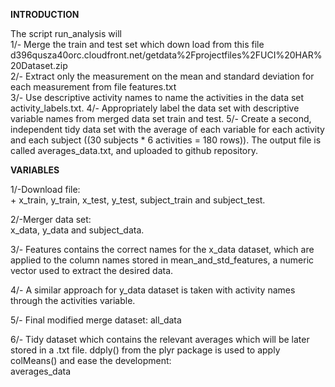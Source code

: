 **INTRODUCTION**

The script run_analysis will  
   1/- Merge the train and test set which down load from this file
	d396qusza40orc.cloudfront.net/getdata%2Fprojectfiles%2FUCI%20HAR%20Dataset.zip   
   2/- Extract only the measurement on the mean and standard deviation for each measurement from file features.txt	
   3/- Use descriptive activity names to name the activities in the data set activity_labels.txt.
   4/- Appropriately label the data set with descriptive variable names from merged data set train and test.
   5/- Create a second, independent tidy data set with the average of each variable for each activity and each subject ((30 subjects * 6 activities = 180 rows)).
        The output file is called averages_data.txt, and uploaded to github repository.	

**VARIABLES**

   1/-Download file:  
	+ x_train, y_train, x_test, y_test, subject_train and subject_test. 

   2/-Merger data set:  
	x_data, y_data and subject_data.

   3/- Features contains the correct names for the x_data dataset, which are applied to the column names stored in mean_and_std_features, a numeric vector used to extract the desired data.  

   4/-  A similar approach for y_data dataset is taken with activity names through the activities variable.

   5/- Final modified merge dataset:
	all_data

   6/- Tidy dataset which contains the relevant averages which will be later stored in a .txt file. ddply() from the plyr package is used to apply colMeans() and ease the development:  
	averages_data 